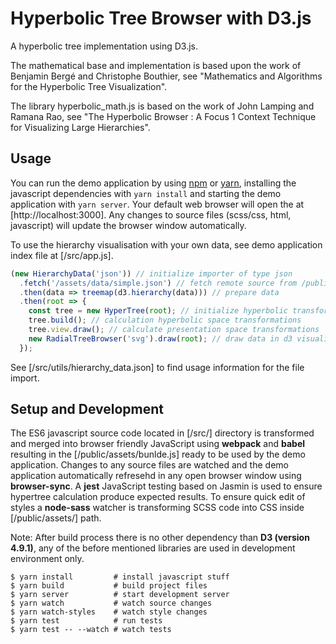 # Hyperbolic Tree Browser with D3.js

A hyperbolic tree implementation using D3.js.

The mathematical base and implementation is based upon the work of Benjamin
Bergé and Christophe Bouthier, see "Mathematics and Algorithms for the
Hyperbolic Tree Visualization".

The library hyperbolic\_math.js is based on the work of John Lamping and Ramana
Rao, see "The Hyperbolic Browser : A Focus 1 Context Technique for Visualizing
Large Hierarchies".

## Usage

You can run the demo application by using [npm] or [yarn], installing the
javascript dependencies with `yarn install` and starting the demo application
with `yarn server`. Your default web browser will open the at
[http://localhost:3000]. Any changes to source files (scss/css, html,
javascript) will update the browser window automatically.

To use the hierarchy visualisation with your own data, see demo application
index file at [/src/app.js].

```javascript
(new HierarchyData('json')) // initialize importer of type json
  .fetch('/assets/data/simple.json') // fetch remote source from /public/assets/data/simple.json
  .then(data => treemap(d3.hierarchy(data))) // prepare data
  .then(root => {
    const tree = new HyperTree(root); // initialize hyperbolic transformation
    tree.build(); // calculation hyperbolic space transformations
    tree.view.draw(); // calculate presentation space transformations
    new RadialTreeBrowser('svg').draw(root); // draw data in d3 visualisation
  });
```

See [/src/utils/hierarchy\_data.json] to find usage information for the file
import.

## Setup and Development

The ES6 javascript source code located in [/src/] directory is transformed and
merged into browser friendly JavaScript using **webpack** and **babel**
resulting in the [/public/assets/bunlde.js] ready to be used by the demo
application.
Changes to any source files are watched and the demo application automatically
refresehd in any open browser window using **browser-sync**.
A **jest** JavaScript testing based on Jasmin is used to ensure
hypertree calculation produce expected results.
To ensure quick edit of styles a **node-sass** watcher is
transforming SCSS code into CSS inside [/public/assets/] path.

Note: After build process there is no other dependency than **D3 (version
4.9.1)**, any of the before mentioned libraries are used in development
environment only.

```shell
$ yarn install         # install javascript stuff
$ yarn build           # build project files
$ yarn server          # start development server
$ yarn watch           # watch source changes
$ yarn watch-styles    # watch style changes
$ yarn test            # run tests
$ yarn test -- --watch # watch tests
```

[yarn]: https://yarnpkg.com/en/
[npm]: https://www.npmjs.com/
